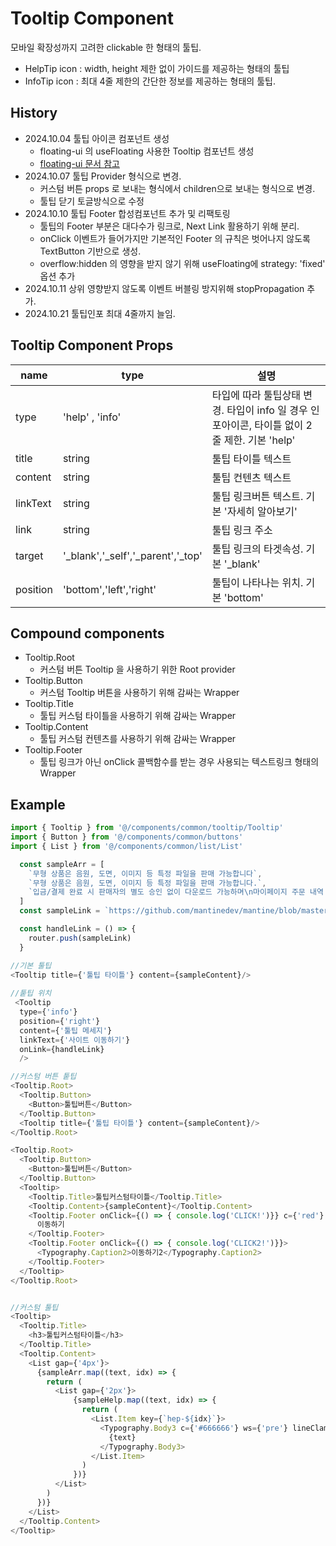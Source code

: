# Tooltip Component

모바일 확장성까지 고려한 clickable 한 형태의 툴팁.
- HelpTip icon : width, height 제한 없이 가이드를 제공하는 형태의 툴팁
- InfoTip icon : 최대 4줄 제한의 간단한 정보를 제공하는 형태의 툴팁.

## History

- 2024.10.04 툴팁 아이콘 컴포넌트 생성
  - floating-ui 의 useFloating 사용한 Tooltip 컴포넌트 생성
  - [floating-ui 문서 참고](https://floating-ui.com/docs)
- 2024.10.07 툴팁 Provider 형식으로 변경.
  - 커스텀 버튼 props 로 보내는 형식에서 children으로 보내는 형식으로 변경.
  - 툴팁 닫기 토글방식으로 수정
- 2024.10.10 툴팁 Footer 합성컴포넌트 추가 및 리팩토링
  - 툴팁의 Footer 부분은 대다수가 링크로, Next Link 활용하기 위해 분리.
  - onClick 이벤트가 들어가지만 기본적인 Footer 의 규칙은 벗어나지 않도록 TextButton 기반으로 생성.
  - overflow:hidden 의 영향을 받지 않기 위해 useFloating에 strategy: 'fixed' 옵션 추가
- 2024.10.11 상위 영향받지 않도록 이벤트 버블링 방지위해 stopPropagation 추가.
- 2024.10.21 툴팁인포 최대 4줄까지 늘임.

## Tooltip Component Props

| name     | type                              | 설명                                                                                         |
| -------- | --------------------------------- | -------------------------------------------------------------------------------------------- |
| type     | 'help' , 'info'                   | 타입에 따라 툴팁상태 변경. 타입이 info 일 경우 인포아이콘, 타이틀 없이 2줄 제한. 기본 'help' |
| title    | string                            | 툴팁 타이틀 텍스트                                                                           |
| content  | string                            | 툴팁 컨텐츠 텍스트                                                                           |
| linkText | string                            | 툴팁 링크버튼 텍스트. 기본 '자세히 알아보기'                                                 |
| link     | string                            | 툴팁 링크 주소                                                                               |
| target   | '_blank','_self','_parent','_top' | 툴팁 링크의 타겟속성. 기본 '_blank'                                                          |
| position | 'bottom','left','right'           | 툴팁이 나타나는 위치. 기본 'bottom'                                                          |


## Compound components

- Tooltip.Root
  - 커스텀 버튼 Tooltip 을 사용하기 위한 Root provider
- Tooltip.Button
  - 커스텀 Tooltip 버튼을 사용하기 위해 감싸는 Wrapper
- Tooltip.Title
  - 툴팁 커스텀 타이틀을 사용하기 위해 감싸는 Wrapper
- Tooltip.Content
  - 툴팁 커스텀 컨텐츠를 사용하기 위해 감싸는 Wrapper
- Tooltip.Footer
  - 툴팁 링크가 아닌 onClick 콜백함수를 받는 경우 사용되는 텍스트링크 형태의 Wrapper 
  
## Example

```js
import { Tooltip } from '@/components/common/tooltip/Tooltip'
import { Button } from '@/components/common/buttons'
import { List } from '@/components/common/list/List'

  const sampleArr = [
    `무형 상품은 음원, 도면, 이미지 등 특정 파일을 판매 가능합니다`,
    `무형 상품은 음원, 도면, 이미지 등 특정 파일을 판매 가능합니다.`,
    `입금/결제 완료 시 판매자의 별도 승인 없이 다운로드 가능하며\n마이페이지 주문 내역 및 상품 상세페이지에서 다시 다운로드할 수도 있습니다.`,
  ]
  const sampleLink = `https://github.com/mantinedev/mantine/blob/master/packages/@mantine/core/src/components/Tooltip/Tooltip.tsx`

  const handleLink = () => {
    router.push(sampleLink)
  }

//기본 툴팁
<Tooltip title={'툴팁 타이틀'} content={sampleContent}/>
     
//퉅팁 위치
 <Tooltip 
  type={'info'}
  position={'right'}
  content={'툴팁 메세지'}
  linkText={'사이트 이동하기'}
  onLink={handleLink}
  />

//커스텀 버튼 퉅팁
<Tooltip.Root>
  <Tooltip.Button>
    <Button>툴팁버튼</Button>
  </Tooltip.Button>
  <Tooltip title={'툴팁 타이틀'} content={sampleContent}/>
</Tooltip.Root>

<Tooltip.Root>
  <Tooltip.Button>
    <Button>툴팁버튼</Button>
  </Tooltip.Button>
  <Tooltip>
    <Tooltip.Title>툴팁커스텀타이틀</Tooltip.Title>
    <Tooltip.Content>{sampleContent}</Tooltip.Content>
    <Tooltip.Footer onClick={() => { console.log('CLICK!')}} c={'red'} size={'md'}>
      이동하기
    </Tooltip.Footer>
    <Tooltip.Footer onClick={() => { console.log('CLICK2!')}}>
      <Typography.Caption2>이동하기2</Typography.Caption2>
    </Tooltip.Footer>
  </Tooltip>
</Tooltip.Root>


//커스텀 툴팁
<Tooltip>
  <Tooltip.Title>
    <h3>툴팁커스텀타이틀</h3>
  </Tooltip.Title>
  <Tooltip.Content>
    <List gap={'4px'}>
      {sampleArr.map((text, idx) => {
        return (
          <List gap={'2px'}>
              {sampleHelp.map((text, idx) => {
                return (
                  <List.Item key={`hep-${idx}`}>
                    <Typography.Body3 c={'#666666'} ws={'pre'} lineClamp={2}>
                      {text}
                    </Typography.Body3>
                  </List.Item>
                )
              })}
          </List>
        )
      })}
    </List>
  </Tooltip.Content>
</Tooltip>
```

